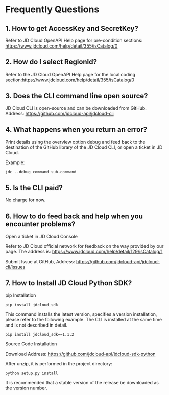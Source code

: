 
# Frequently Questions

## 1. How to get AccessKey and SecretKey?

Refer to JD Cloud OpenAPI Help page for pre-condition sections: https://www.jdcloud.com/help/detail/355/isCatalog/0



## 2. How do I select RegionId?

Refer to the JD Cloud OpenAPI Help page for the local coding section:https://www.jdcloud.com/help/detail/355/isCatalog/0



## 3. Does the CLI command line open source?

JD Cloud CLI is open-source and can be downloaded from GitHub. Address: https://github.com/jdcloud-api/jdcloud-cli



## 4.    What happens when you return an error?

Print details using the overview option debug and feed back to the destination of the GitHub library of the JD Cloud CLI, or open a ticket in JD Cloud.

Example:

	jdc --debug command sub-command
   

## 5.    Is the CLI paid?

No charge for now.



## 6.    How to do feed back and help when you encounter problems?

Open a ticket in JD Cloud Console

Refer to JD Cloud official network for feedback on the way provided by our page. The address is: https://www.jdcloud.com/help/detail/129/isCatalog/1

Submit Issue at GitHub, Address: https://github.com/jdcloud-api/jdcloud-cli/issues



## 7.    How to Install JD Cloud Python SDK?

pip Installation


	pip install jdcloud_sdk
 This command installs the latest version, specifies a version installation, please refer to the following example. The CLI is installed at the same time and is not described in detail.

	pip install jdcloud_sdk==1.1.2
   

Source Code Installation

Download Address: https://github.com/jdcloud-api/jdcloud-sdk-python

After unzip, it is performed in the project directory:

	python setup.py install
It is recommended that a stable version of the release be downloaded as the version number.